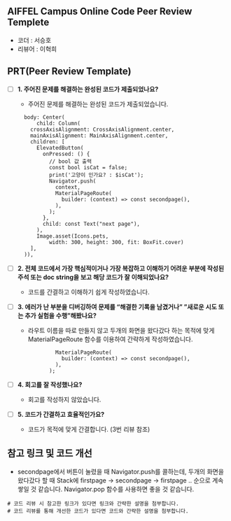## AIFFEL Campus Online Code Peer Review Templete
- 코더 : 서승호
- 리뷰어 : 이혁희


## PRT(Peer Review Template)

- [ ]  **1. 주어진 문제를 해결하는 완성된 코드가 제출되었나요?**
    - 주어진 문제를 해결하는 완성된 코드가 제출되었습니다.
    ```
      body: Center(
          child: Column(
        crossAxisAlignment: CrossAxisAlignment.center,
        mainAxisAlignment: MainAxisAlignment.center,
        children: [
          ElevatedButton(
            onPressed: () {
              // bool 값 출력
              const bool isCat = false;
              print('고양이 인가요? : $isCat');
              Navigator.push(
                context,
                MaterialPageRoute(
                  builder: (context) => const secondpage(),
                ),
              );
            },
            child: const Text("next page"),
          ),
          Image.asset(Icons.pets,
              width: 300, height: 300, fit: BoxFit.cover)
        ],
      )),

    ```
    
- [ ]  **2. 전체 코드에서 가장 핵심적이거나 가장 복잡하고 이해하기 어려운 부분에 작성된 
주석 또는 doc string을 보고 해당 코드가 잘 이해되었나요?**
    - 코드를 간결하고 이해하기 쉽게 작성하였습니다.

- [ ]  **3. 에러가 난 부분을 디버깅하여 문제를 “해결한 기록을 남겼거나” 
”새로운 시도 또는 추가 실험을 수행”해봤나요?**
    - 라우트 이름을 따로 만들지 않고 두개의 화면을 왔다갔다 하는 목적에 맞게 MaterialPageRoute 함수를 이용하여 간략하게 작성하였습니다.
    ```
                MaterialPageRoute(
                  builder: (context) => const secondpage(),
                ),
              );

    ```


- [ ]  **4. 회고를 잘 작성했나요?**
    - 회고를 작성하지 않았습니다.

- [ ]  **5. 코드가 간결하고 효율적인가요?**
    - 코드가 목적에 맞게 간결합니다. (3번 리뷰 참조)

## 참고 링크 및 코드 개선
- secondpage에서 버튼이 눌렸을 때 Navigator.push를 콜하는데, 두개의 화면을 왔다갔다 할 때 Stack에 firstpage -> secondpage -> firstpage .. 순으로 계속 쌓일 것 같습니다. Navigator.pop 함수를 사용하면 좋을 것 같습니다.
```
# 코드 리뷰 시 참고한 링크가 있다면 링크와 간략한 설명을 첨부합니다.
# 코드 리뷰를 통해 개선한 코드가 있다면 코드와 간략한 설명을 첨부합니다.
```
